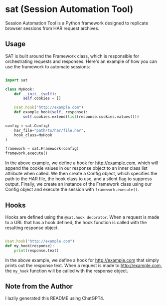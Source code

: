 # sat (Session Automation Tool)

Session Automation Tool is a Python framework designed to replicate browser sessions from HAR request archives.

## Usage ##

SAT is built around the Framework class, which is responsible for orchestrating requests and responses. Here's an example of how you can use the framework to automate sessions:

```python

import sat

class MyHook:
    def __init__(self):
        self.cookies = []

    @sat.hook("http://example.com")
    def example_hook(self, response):
        self.cookies.extend(list(response.cookies.values()))

config = sat.Config(
    har_file="path/to/har/file.har",
    hook_class=MyHook
)

framework = sat.Framework(config)
framework.execute()
```

In the above example, we define a hook for http://example.com, which will append the cookie values in our response object to an inner class list attribute when called. We then create a Config object, which specifies the path to the HAR file, the hook class to use, and a silent flag to suppress output. Finally, we create an instance of the Framework class using our Config object and execute the session with `framework.execute()`.

## Hooks ##

Hooks are defined using the `@sat.hook decorator`. When a request is made to a URL that has a hook defined, the hook function is called with the resulting response object.

```python

@sat.hook("http://example.com")
def my_hook(response):
    print(response.text)
```

In the above example, we define a hook for http://example.com that simply prints out the response text. When a request is made to http://example.com, the `my_hook` function will be called with the response object.

## Note from the Author ##

I lazily generated this README using ChatGPT4.
